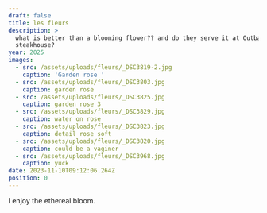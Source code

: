 ```yaml
---
draft: false
title: les fleurs
description: >
  what is better than a blooming flower?? and do they serve it at Outback
  steakhouse?
year: 2025
images:
  - src: /assets/uploads/fleurs/_DSC3819-2.jpg
    caption: 'Garden rose '
  - src: /assets/uploads/fleurs/_DSC3803.jpg
    caption: garden rose
  - src: /assets/uploads/fleurs/_DSC3825.jpg
    caption: garden rose 3
  - src: /assets/uploads/fleurs/_DSC3829.jpg
    caption: water on rose
  - src: /assets/uploads/fleurs/_DSC3823.jpg
    caption: detail rose soft
  - src: /assets/uploads/fleurs/_DSC3820.jpg
    caption: could be a vaginer
  - src: /assets/uploads/fleurs/_DSC3968.jpg
    caption: yuck
date: 2023-11-10T09:12:06.264Z
position: 0
---
```


I enjoy the ethereal bloom. 
